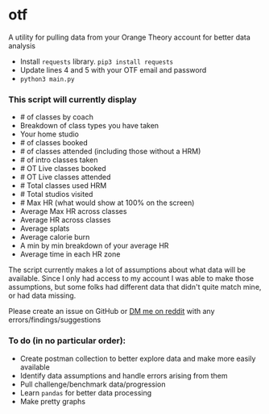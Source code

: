 # otf
A utility for pulling data from your Orange Theory account for better data analysis

* Install `requests` library. `pip3 install requests`
* Update lines 4 and 5 with your OTF email and password
* `python3 main.py`

### This script will currently display
* \# of classes by coach
* Breakdown of class types you have taken
* Your home studio
* \# of classes booked
* \# of classes attended (including those without a HRM)
* \# of intro classes taken
* \# OT Live classes booked
* \# OT Live classes attended
* \# Total classes used HRM
* \# Total studios visited
* \# Max HR (what would show at 100% on the screen)
* Average Max HR across classes
* Average HR across classes
* Average splats
* Average calorie burn
* A min by min breakdown of your average HR
* Average time in each HR zone

The script currently makes a lot of assumptions about what data will be available. Since I only had access to my account I was able to make those assumptions, but some folks had different data that didn't quite match mine, or had data missing. 

Please create an issue on GitHub or [DM me on reddit](https://www.reddit.com/message/compose/?to=/u/fireislander) with any errors/findings/suggestions


### To do (in no particular order):
* Create postman collection to better explore data and make more easily available
* Identify data assumptions and handle errors arising from them
* Pull challenge/benchmark data/progression
* Learn `pandas` for better data processing
* Make pretty graphs
